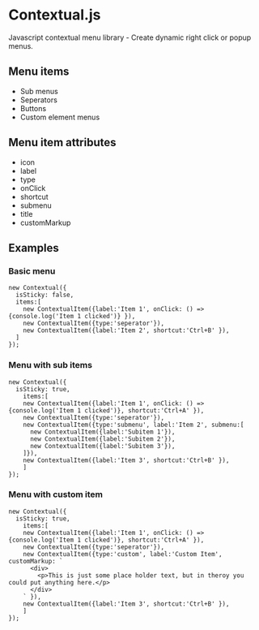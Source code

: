 # Contextual.js
Javascript contextual menu library - Create dynamic right click or popup menus.

## Menu items
- Sub menus
- Seperators
- Buttons
- Custom element menus

## Menu item attributes 
- icon
- label
- type
- onClick
- shortcut
- submenu
- title
- customMarkup

## Examples

### Basic menu
```
new Contextual({
  isSticky: false,
  items:[
    new ContextualItem({label:'Item 1', onClick: () => {console.log('Item 1 clicked')} }),
    new ContextualItem({type:'seperator'}),
    new ContextualItem({label:'Item 2', shortcut:'Ctrl+B' }),
  ]
});
```

### Menu with sub items
```
new Contextual({
  isSticky: true,
	items:[
    new ContextualItem({label:'Item 1', onClick: () => {console.log('Item 1 clicked')}, shortcut:'Ctrl+A' }),
    new ContextualItem({type:'seperator'}),
    new ContextualItem({type:'submenu', label:'Item 2', submenu:[
      new ContextualItem({label:'Subitem 1'}),
      new ContextualItem({label:'Subitem 2'}),
      new ContextualItem({label:'Subitem 3'}),
    ]}),
  	new ContextualItem({label:'Item 3', shortcut:'Ctrl+B' }),
	]
});
```

### Menu with custom item
```
new Contextual({
  isSticky: true,
	items:[
    new ContextualItem({label:'Item 1', onClick: () => {console.log('Item 1 clicked')}, shortcut:'Ctrl+A' }),
    new ContextualItem({type:'seperator'}),
    new ContextualItem({type:'custom', label:'Custom Item', customMarkup: `
      <div>
        <p>This is just some place holder text, but in theroy you could put anything here.</p>    
      </div>
    ` }),
  	new ContextualItem({label:'Item 3', shortcut:'Ctrl+B' }),
	]
});
```


